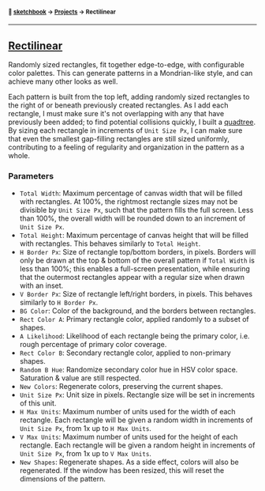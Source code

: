 #### <sup>:notebook: [sketchbook](https://github.com/flatpickles/sketchbook) → [Projects](../) → Rectilinear</sup>
---

## [Rectilinear](https://sketchbook.flatpickles.com/#rectilinear)

Randomly sized rectangles, fit together edge-to-edge, with configurable color palettes. This can generate patterns in a Mondrian-like style, and can achieve many other looks as well.

Each pattern is built from the top left, adding randomly sized rectangles to the right of or beneath previously created rectangles. As I add each rectangle, I must make sure it's not overlapping with any that have previously been added; to find potential collisions quickly, I built a [quadtree](../src/Sketches/Util/Quadtree.js). By sizing each rectangle in increments of `Unit Size Px`, I can make sure that even the smallest gap-filling rectangles are still sized uniformly, contributing to a feeling of regularity and organization in the pattern as a whole.  

### Parameters
* `Total Width`: Maximum percentage of canvas width that will be filled with rectangles. At 100%, the rightmost rectangle sizes may not be divisible by `Unit Size Px`, such that the pattern fills the full screen. Less than 100%, the overall width will be rounded down to an increment of `Unit Size Px`.
* `Total Height`: Maximum percentage of canvas height that will be filled with rectangles. This behaves similarly to `Total Height`.
* `H Border Px`: Size of rectangle top/bottom borders, in pixels. Borders will only be drawn at the top & bottom of the overall pattern if `Total Width` is less than 100%; this enables a full-screen presentation, while ensuring that the outermost rectangles appear with a regular size when drawn with an inset.
* `V Border Px`: Size of rectangle left/right borders, in pixels. This behaves similarly to `H Border Px`.
* `BG Color`: Color of the background, and the borders between rectangles.
* `Rect Color A`: Primary rectangle color, applied randomly to a subset of shapes.
* `A Likelihood`: Likelihood of each rectangle being the primary color, i.e. rough percentage of primary color coverage.
* `Rect Color B`: Secondary rectangle color, applied to non-primary shapes.
* `Random B Hue`: Randomize secondary color hue in HSV color space. Saturation & value are still respected.
* `New Colors`: Regenerate colors, preserving the current shapes.
* `Unit Size Px`: Unit size in pixels. Rectangle size will be set in increments of this unit.
* `H Max Units`: Maximum number of units used for the width of each rectangle. Each rectangle will be given a random width in increments of `Unit Size Px`, from 1x up to `H Max Units`.
* `V Max Units`: Maximum number of units used for the height of each rectangle. Each rectangle will be given a random height in increments of `Unit Size Px`, from 1x up to `V Max Units`.
* `New Shapes`: Regenerate shapes. As a side effect, colors will also be regenerated. If the window has been resized, this will reset the dimensions of the pattern.